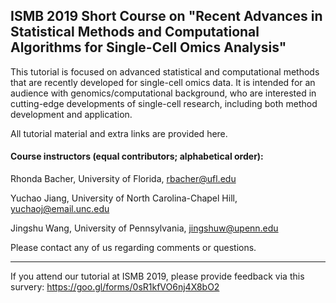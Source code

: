 ## ISMB 2019 Short Course on "Recent Advances in Statistical Methods and Computational Algorithms for Single-Cell Omics Analysis"

This tutorial is focused on advanced statistical and computational methods that are recently developed for 
single-cell omics data. It is intended for an audience with genomics/computational background, who are
interested in cutting-edge developments of single-cell research, including both method development and application. 

All tutorial material and extra links are provided here.

#### Course instructors (equal contributors; alphabetical order):

Rhonda Bacher, University of Florida, rbacher@ufl.edu

Yuchao Jiang, University of North Carolina-Chapel Hill, yuchaoj@email.unc.edu

Jingshu Wang, University of Pennsylvania, jingshuw@upenn.edu

Please contact any of us regarding comments or questions.

-------------------

If you attend our tutorial at ISMB 2019, please provide feedback via this survery:
https://goo.gl/forms/0sR1kfVO6nj4X8bO2


